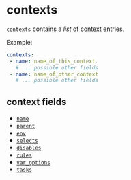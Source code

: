 # contexts

`contexts` contains a _list_ of context entries.

Example:

```yaml
contexts:
 - name: name_of_this_context.
   # ... possible other fields
 - name: name_of_other_context
   # ... possible other fields
```

## context fields

- [`name`](./context/name.md)
- [`parent`](./context/parent.md)
- [`env`](./context/env.md)
- [`selects`](./context/selects.md)
- [`disables`](./context/disables.md)
- [`rules`](./context/rules.md)
- [`var_options`](./context/var_options.md)
- [`tasks`](./context/tasks.md)
